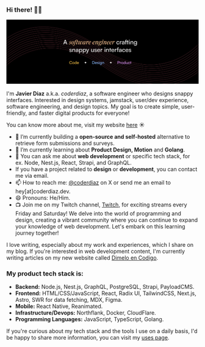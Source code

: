 ### Hi there! 👋🏽

![Javier Diaz - Software Engineer & UI Designer](./cover.png)

I'm **Javier Diaz** a.k.a. *coderdiaz*, a software engineer who designs snappy interfaces. Interested in design systems, jamstack, user/dev experience, software engineering, and design topics. My goal is to create simple, user-friendly, and faster digital products for everyone!

You can know more about me, visit my website [here](https://coderdiaz.dev/sobre-mi) ☀️

- 🔭 I’m currently building a **open-source and self-hosted** alternative to retrieve form submissions and surveys.
- 🌱 I’m currently learning about **Product Design, Motion** and **Golang**.
- 💬 You can ask me about **web development** or specific tech stack, for ex. Node, Nest.js, React, Strapi, and GraphQL.
- If you have a project related to **design** or **development**, you can contact me via email.
- 📫 How to reach me: [@coderdiaz](https://x.com/coderdiaz) on X or send me an email to hey[at]coderdiaz.dev.
- 😄 Pronouns: He/Him.
- 📺 Join me on my Twitch channel, [Twitch](https://twitch.tv/coderdiaz), for exciting streams every Friday and Saturday! We delve into the world of programming and design, creating a vibrant community where you can continue to expand your knowledge of web development. Let's embark on this learning journey together!

I love writing, especially about my work and experiences, which I share on my blog. If you're interested in web development content, I'm currently writing articles on my new website called [Dimelo en Codigo](https://dimeloencodigo.com/hola-mundo).

### My product tech stack is:
- **Backend:** Node.js, Nest.js, GraphQL, PostgreSQL, Strapi, PayloadCMS.
- **Frontend:** HTML/CSS/JavaScript, React, Radix UI, TailwindCSS, Next.js, Astro, SWR for data fetching, MDX, Figma.
- **Mobile:** React Native, Reanimated.
- **Infrastructure/Devops:** Northflank, Docker, CloudFlare.
- **Programming Languages:** JavaScript, TypeScript, Golang.

If you're curious about my tech stack and the tools I use on a daily basis, I'd be happy to share more information, you can visit my [uses page](https://coderdiaz.dev/que-uso).